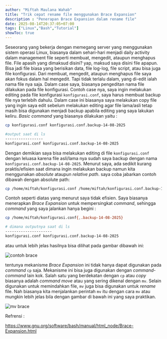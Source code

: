 ```yaml
---
author: "Miftah Maulana Wahab"
title: "Trik cepat rename file menggunakan Brace Expansion"
description : "Penerapan Brace Expansion dalam rename file"
date: 2025-08-14T20:37:05+07:00
tags: ["Linux","Bash","Tutorial"]
showToc: true
---
```


Seseorang yang bekerja dengan memegang server yang menggunakan sistem operasi Linux, biasanya dalam sehari-hari menjadi daily activity dalam management file seperti membuat, mengedit, ataupun menghapus file. File apasih yang dimaksud disini? yap, maksud saya disini file apapun. Bisa jadi file biasa yang berisikan data, file log-log, file script, atau bisa juga file konfigurasi. Dari membuat, mengedit, ataupun menghapus file saya akan fokus dalam hal mengedit. Tapi tidak terlalu dalam, yang di-edit ialah nama file nya saja. Dalam case saya, biasanya pengeditan nama file dilakukan pada file konfigurasi. Contoh case nya, saya ingin melakukan editing pada file konfigurasi `konfigurasi.conf`, saya harus membuat backup file nya terlebih dahulu. Dalam case ini biasanya saya melakukan copy file yang ingin saya edit sebelum melakukan editing agar file lama/asli tetap masih bisa digunakan menjadi backup apabila editing yang saya lakukan keliru. _Basic command_ yang biasanya dilakukan yaitu :

```bash
cp konfigurasi.conf konfigurasi.conf.backup-14-08-2025

#output saat di ls 
-----------------
konfigurasi.conf konfigurasi.conf.backup-14-08-2025
```

Dengan demikian saya bisa melakukan editing di file   `konfigurasi.conf` dengan leluasa karena file asli/lama nya sudah saya backup dengan nama `konfigurasi.conf.backup-14-08-2025`. Menurut saya, ada sedikit kurang praktis/efisien saat dimana ingin melakukan backup namun kita menggunakan _absolute_ ataupun _relative path_. saya coba jabarkan contoh dibawah dengan absolute path:

```bash
cp /home/miftah/konfigurasi.conf /home/miftah/konfigurasi.conf.backup-14-08-2025
```

Contoh seperti diatas yang menurut saya tidak efisien. Saya biasanya menerapkan _Brace Expansion_ untuk mempersingkat _command_, sehingga _command_ yang saya jalankan hanya begini :

```bash
cp /home/miftah/konfigurasi.conf{,.backup-14-08-2025}

# dimana outputnya saat di ls 
---------------------
konfigurasi.conf konfigurasi.conf.backup-14-08-2025
```

atau untuk lebih jelas hasilnya bisa dilihat pada gambar dibawah ini:

![contoh brace](https://miftah-maulana.my.id/assets/images/brace-expansion/contoh-brace.png)

tentunya mekanisme _Brace Expansion_ ini tidak hanya dapat digunakan pada _command_ `cp` saja. Mekanisme ini bisa juga digunakan dengan _command-command_ lain kok. Salah satu yang berdekatan dengan `cp` atau _copy_  biasanya adalah _command_ _move_ atau yang sering dikenal dengan `mv`. Selain digunakan untuk memindahkan file, `mv` juga bisa digunakan untuk _rename_ file. Nah biasanya kita menjalankan perintah `mv` itu dengan cara `mv` <file-yang-ingin-di-rename> <nama-file-yang-baru> atau mungkin lebih jelas bila dengan gambar di bawah ini yang saya praktikan. 

![mv brace](https://miftah-maulana.my.id/assets/images/brace-expansion/mv-brace.png)


Refrensi :

https://www.gnu.org/software/bash/manual/html_node/Brace-Expansion.html